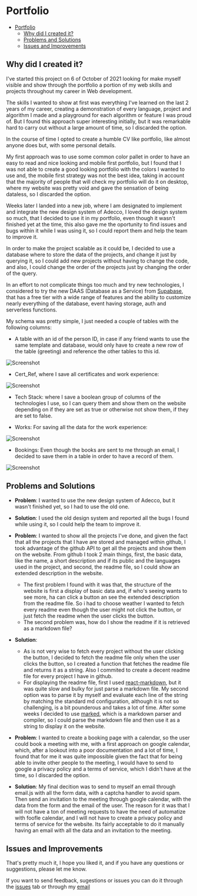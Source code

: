 # Portfolio

- [Portfolio](#portfolio)
  - [Why did I created it?](#why-did-i-created-it)
  - [Problems and Solutions](#problems-and-solutions)
  - [Issues and Improvements](#issues-and-improvements)

## Why did I created it?

I've started this project on 6 of October of 2021 looking for make myself visible and show through the portfolio a portion of my web skills and projects throughout my career in Web development.

The skills I wanted to show at first was everything I've learned on the last 2 years of my career, creating a demonstration of every language, project and algorithm I made and a playground for each algorithm or feature I was proud of. But I found this approach super interesting initially, but it was remarkable hard to carry out without a large amount of time, so I discarded the option.

In the course of time I opted to create a humble CV like portfolio, like almost anyone does but, with some personal details.

My first approach was to use some common color pallet in order to have an easy to read and nice looking and mobile first portfolio, but I found that I was not able to create a good looking portfolio with the colors I wanted to use and, the mobile first strategy was not the best idea, taking in account that the majority of people that will check my portfolio will do it on desktop, where my website was pretty void and gave the sensation of being dataless, so I discarded the option.

Weeks later I landed into a new job, where I am designated to implement and integrate the new design system of Adecco, I loved the design system so much, that I decided to use it in my portfolio, even though it wasn't finished yet at the time, this also gave me the oportunity to find issues and bugs within it while I was using it, so I could report them and help the team to improve it.

In order to make the project scalable as it could be, I decided to use a database where to store the data of the projects, and change it just by querying it, so I could add new projects without having to change the code, and also, I could change the order of the projects just by changing the order of the query.

In an effort to not complicate things too much and try new technologies, I considered to try the new DAAS (Database as a Service) from [Supabase](https://supabase.io/), that has a free tier with a wide range of features and the ability to customize nearly everything of the database, event having storage, auth and serverless functions.

My schema was pretty simple, I just needed a couple of tables with the following columns:

- A table with an id of the person ID, in case if any friend wants to use the same template and database, would only have to create a new row of the table (greeting) and reference the other tables to this id.

![Screenshot](/public/Readme/greeting.png)

- Cert_Ref, where I save all certificates and work experience:

![Screenshot](/public/Readme/CertRef.png)

- Tech Stack: where I save a boolean group of columns of the technologies I use, so I can query them and show them on the website depending on if they are set as true or otherwise not show them, if they are set to false.

- Works: For saving all the data for the work experience:

![Screenshot](/public/Readme/works.png)

- Bookings: Even though the books are sent to me through an email, I decided to save them in a table in order to have a record of them.

![Screenshot](/public/Readme/booking.png)

## Problems and Solutions

- **Problem**: I wanted to use the new design system of Adecco, but it wasn't finished yet, so I had to use the old one.

- **Solution**: I used the old design system and reported all the bugs I found while using it, so I could help the team to improve it.

- **Problem**: I wanted to show all the projects I've done, and given the fact that all the projects that I have are stored and managed within github, I took advantage of the github API to get all the projects and show them on the website. From github I took 2 main things, first, the basic data, like the name, a short description and if its public and the languages used in the project, and second, the readme file, so I could show an extended description in the website.
  - The first problem I found with it was that, the structure of the website is first a display of basic data and, if who's seeing wants to see more, ha can click a button an see the extended description from the readme file. So i had to choose weather I wanted to fetch every readme even though the user might not click the button, or just fetch the readme when the user clicks the button.
  - The second problem was, how do I show the readme if it is retrieved as a markdown file?

- **Solution**:
  - As is not very wise to fetch every project without the user clicking the button, I decided to fetch the readme file only when the user clicks the button, so I created a function that fetches the readme file and returns it as a string. Also I commited to create a decent readme file for every project I have in github.
  - For displaying the readme file, first I used [react-markdown](http//react-markdown.com), but it was quite slow and bulky for just parse a markdown file. My second option was to parse it by myself and evaluate each line of the string by matching the standard md configuration, although it is not so challenging, is a bit pounderous and takes a lot of time. After some weeks I decided to use [marked](https://marked.js.org/), which is a markdown parser and compiler, so I could parse the markdown file and then use it as a string to display it on the website.

- **Problem**: I wanted to create a booking page with a calendar, so the user could book a meeting with me, with a first approach on google calendar, which, after a lookout into a poor documentation and a lot of time, I found that for me it was quite impossible given the fact that for being able to invite other people to the meeting, I would have to send to google a privacy policy and a terms of service, which I didn't have at the time, so I discarded the option.

- **Solution**: My final decition was to send to myself an email through email.js with all the form data, with a captcha handler to avoid spam. Then send an invitation to the meeting through google calendar, with the data from the form and the email of the user. The reason for it was that I will not have a ton of meeting requests to have the need of automatize with foofle calendar, and I will not have to create a privacy policy and terms of service for the website. Its fairly acceptable to do it manually having an email with all the data and an invitation to the meeting.

<!-- I decided to use [Calendly](https://calendly.com/), which is a service that allows you to create a booking page with a calendar, and also, it allows you to invite other people to the meeting, so I could invite my friends to the meeting. -->

## Issues and Improvements

That's pretty much it, I hope you liked it, and if you have any questions or suggestions, please let me know.

If you want to send feedback, sugestions or issues you can do it through the [issues](https://github.com/AlvaroGarciaJaen/Portfolio/issues) tab or through my [email](mailto:imoreno.main@gmail.com)
